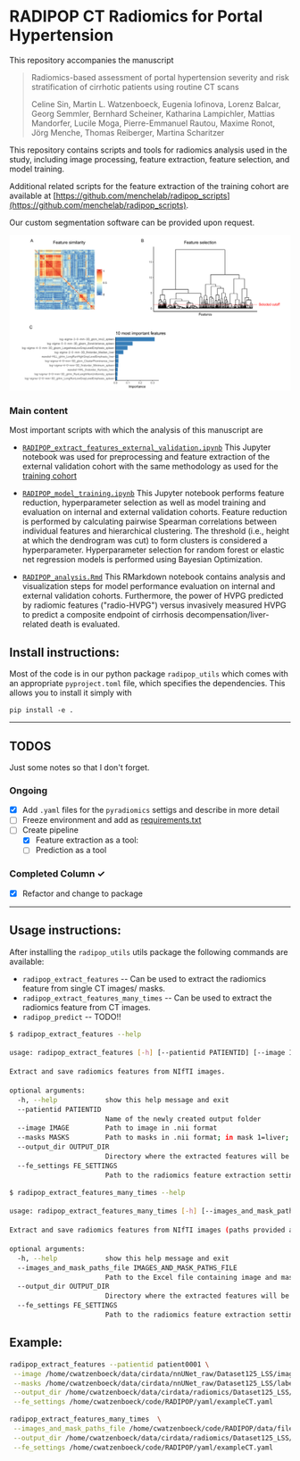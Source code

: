 # RADIPOP   CT Radiomics for Portal Hypertension

This repository accompanies the manuscript 

> Radiomics-based assessment of portal hypertension severity and risk stratification of cirrhotic patients using routine CT scans 
>
> Celine Sin, Martin L. Watzenboeck, Eugenia Iofinova, Lorenz Balcar, Georg Semmler, Bernhard Scheiner, Katharina Lampichler, Mattias Mandorfer, Lucile Moga, Pierre-Emmanuel Rautou, Maxime Ronot, Jörg Menche, Thomas Reiberger, Martina Scharitzer

This repository contains scripts and tools for radiomics analysis used in the study, including image processing, feature extraction, feature selection, and model training.

Additional related scripts for the feature extraction of the training cohort are available at [https://github.com/menchelab/radipop_scripts](https://github.com/menchelab/radipop_scripts).

Our custom segmentation software can be provided upon request.

<!-- 
<img src="https://user-images.githubusercontent.com/24319152/237040958-8ee75b95-eb99-4b91-a0b1-7c9071f80a96.png" style="width: 55vw; min-width: 330px;"> -->

 
<img src="fig/title_image.png" style="width: 55vw; min-width: 330px;">


### Main content

Most important scripts with which the analysis of this manuscript are
- [`RADIPOP_extract_features_external_validation.ipynb`](notebooks/RADIPOP_extract_features_external_validation.ipynb)
  This Jupyter notebook was used for preprocessing and feature extraction of the external validation cohort with the same methodology as used for the [training cohort](https://github.com/menchelab/radipop_scripts)

- [`RADIPOP_model_training.ipynb`](notebooks/RADIPOP_model_training.ipynb)
  This Jupyter notebook performs feature reduction, hyperparameter selection as well as model training and evaluation on internal and external validation cohorts.
  Feature reduction is performed by calculating pairwise Spearman correlations between individual features and hierarchical clustering. The threshold (i.e., height at which the dendrogram was cut) to form clusters is considered a hyperparameter. Hyperparameter selection for random forest or elastic net regression models is performed using Bayesian Optimization.

- [`RADIPOP_analysis.Rmd`](R/RADIPOP_analysis.Rmd) 
  This RMarkdown notebook contains analysis and visualization steps for model performance evaluation on internal and external validation cohorts. Furthermore, the power of HVPG predicted by radiomic features ("radio-HVPG") versus invasively measured HVPG to predict a composite endpoint of cirrhosis decompensation/liver-related death is evaluated.



<!-- Moreover, we provide a pipeline and a brief tutorial how to make a similar analysis with your own data.  -->

## Install instructions: 


Most of the code is in our python package `radipop_utils` which comes with an appropriate `pyproject.toml` file, which specifies the dependencies. 
This allows you to install it simply with 
```
pip install -e .
```

<!-- 
## Example `.env`

The path to the dataset in the provided sample notebooks read from a `.env` file. 
This will be different for your dataset. Please create a `.env` file with the following entires, or change the notebooks accordingly
```bash
local_user=cwatzenboeck
DATA_ROOT_DIRECTORY=/home/${local_user}/data/cirdata
```
or store them as environment variables.


```python
# OPTION 1:  
# Load environment variables from .env file if it exists 
from dotenv import load_dotenv
load_dotenv()

# OPTION 2:
from dotenv import dotenv_values

config = dotenv_values(".env"),  # load environment variables as dictionary
``` -->

_________________

## TODOS
Just some notes so that I don't forget. 

### Ongoing
- [x] Add `.yaml` files for the `pyradiomics` settigs and describe in more detail
- [ ] Freeze environment and add as [requirements.txt](requirements.txt)
- [ ] Create pipeline
  - [x] Feature extraction as a tool:
  - [ ] Prediction as a tool 

### Completed Column ✓
- [x] Refactor and change to package


_________________

## Usage instructions: 

After installing the `radipop_utils` utils package the following commands are available: 

- `radipop_extract_features`  -- Can be used to extract the radiomics feature from single CT images/ masks. 
- `radipop_extract_features_many_times` -- Can be used to extract the radiomics feature from  CT images.
- `radipop_predict` -- TODO!!



```bash
$ radipop_extract_features --help 

usage: radipop_extract_features [-h] [--patientid PATIENTID] [--image IMAGE] [--masks MASKS] [--output_dir OUTPUT_DIR] [--fe_settings FE_SETTINGS]

Extract and save radiomics features from NIfTI images.

optional arguments:
  -h, --help            show this help message and exit
  --patientid PATIENTID
                        Name of the newly created output folder
  --image IMAGE         Path to image in .nii format
  --masks MASKS         Path to masks in .nii format; in mask 1=liver; 2=spleen; 0=other
  --output_dir OUTPUT_DIR
                        Directory where the extracted features will be saved.
  --fe_settings FE_SETTINGS
                        Path to the radiomics feature extraction settings file.
```



```bash
$ radipop_extract_features_many_times --help 

usage: radipop_extract_features_many_times [-h] [--images_and_mask_paths_file IMAGES_AND_MASK_PATHS_FILE] [--output_dir OUTPUT_DIR] [--fe_settings FE_SETTINGS]

Extract and save radiomics features from NIfTI images (paths provided as an xlsx file.)

optional arguments:
  -h, --help            show this help message and exit
  --images_and_mask_paths_file IMAGES_AND_MASK_PATHS_FILE
                        Path to the Excel file containing image and mask paths and patient IDs.
  --output_dir OUTPUT_DIR
                        Directory where the extracted features will be saved.
  --fe_settings FE_SETTINGS
                        Path to the radiomics feature extraction settings file.
```


Example:
--------

```bash
radipop_extract_features --patientid patient0001 \
 --image /home/cwatzenboeck/data/cirdata/nnUNet_raw/Dataset125_LSS/imagesAll/patient0001_0000.nii.gz \
 --masks /home/cwatzenboeck/data/cirdata/nnUNet_raw/Dataset125_LSS/labelsAll/patient0001.nii.gz \
 --output_dir /home/cwatzenboeck/data/cirdata/radiomics/Dataset125_LSS/radipop \
 --fe_settings /home/cwatzenboeck/code/RADIPOP/yaml/exampleCT.yaml 
```


```bash
radipop_extract_features_many_times  \
 --images_and_mask_paths_file /home/cwatzenboeck/code/RADIPOP/data/file_paths_and_hvpg_data.xlsx \
 --output_dir /home/cwatzenboeck/data/cirdata/radiomics/Dataset125_LSS/radipop \
 --fe_settings /home/cwatzenboeck/code/RADIPOP/yaml/exampleCT.yaml 
```
